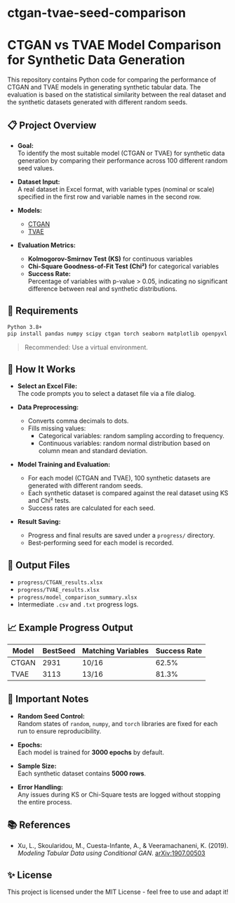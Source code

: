 # ctgan-tvae-seed-comparison
# CTGAN vs TVAE Model Comparison for Synthetic Data Generation

This repository contains Python code for comparing the performance of CTGAN and TVAE models in generating synthetic tabular data. The evaluation is based on the statistical similarity between the real dataset and the synthetic datasets generated with different random seeds.

## 📋 Project Overview

- **Goal:**  
  To identify the most suitable model (CTGAN or TVAE) for synthetic data generation by comparing their performance across 100 different random seed values.
  
- **Dataset Input:**  
  A real dataset in Excel format, with variable types (nominal or scale) specified in the first row and variable names in the second row.

- **Models:**  
  - [CTGAN](https://arxiv.org/abs/1907.00503)
  - [TVAE](https://arxiv.org/abs/1907.00503)

- **Evaluation Metrics:**
  - **Kolmogorov-Smirnov Test (KS)** for continuous variables
  - **Chi-Square Goodness-of-Fit Test (Chi²)** for categorical variables
  - **Success Rate:**  
    Percentage of variables with p-value > 0.05, indicating no significant difference between real and synthetic distributions.

## 🔧 Requirements

```bash
Python 3.8+
pip install pandas numpy scipy ctgan torch seaborn matplotlib openpyxl
```

> Recommended: Use a virtual environment.

## 🚀 How It Works

- **Select an Excel File:**  
  The code prompts you to select a dataset file via a file dialog.

- **Data Preprocessing:**  
  - Converts comma decimals to dots.
  - Fills missing values:
    - Categorical variables: random sampling according to frequency.
    - Continuous variables: random normal distribution based on column mean and standard deviation.

- **Model Training and Evaluation:**
  - For each model (CTGAN and TVAE), 100 synthetic datasets are generated with different random seeds.
  - Each synthetic dataset is compared against the real dataset using KS and Chi² tests.
  - Success rates are calculated for each seed.

- **Result Saving:**
  - Progress and final results are saved under a `progress/` directory.
  - Best-performing seed for each model is recorded.

## 📂 Output Files

- `progress/CTGAN_results.xlsx`
- `progress/TVAE_results.xlsx`
- `progress/model_comparison_summary.xlsx`
- Intermediate `.csv` and `.txt` progress logs.

## 📈 Example Progress Output

| Model  | BestSeed | Matching Variables | Success Rate |
|--------|----------|---------------------|--------------|
| CTGAN  | 2931     | 10/16               | 62.5%        |
| TVAE   | 3113     | 13/16               | 81.3%        |

## 📌 Important Notes

- **Random Seed Control:**  
  Random states of `random`, `numpy`, and `torch` libraries are fixed for each run to ensure reproducibility.
  
- **Epochs:**  
  Each model is trained for **3000 epochs** by default.

- **Sample Size:**  
  Each synthetic dataset contains **5000 rows**.

- **Error Handling:**  
  Any issues during KS or Chi-Square tests are logged without stopping the entire process.

## 📚 References

- Xu, L., Skoularidou, M., Cuesta-Infante, A., & Veeramachaneni, K. (2019). *Modeling Tabular Data using Conditional GAN*. [arXiv:1907.00503](https://arxiv.org/abs/1907.00503)

## ✨ License

This project is licensed under the MIT License - feel free to use and adapt it!


